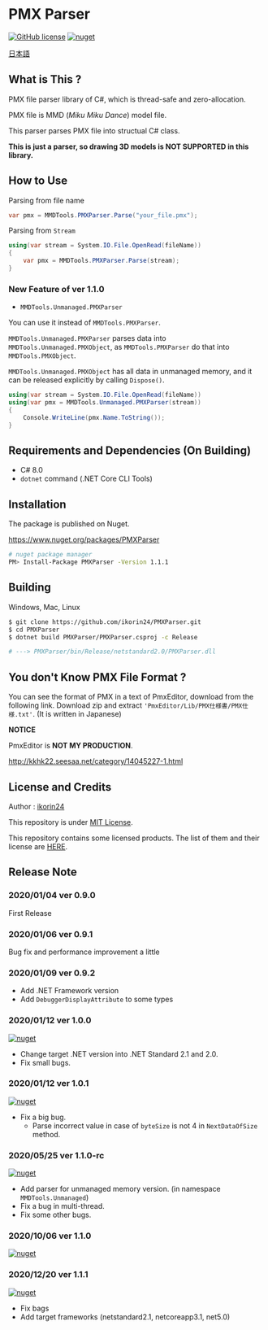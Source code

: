 # PMX Parser

[![GitHub license](https://img.shields.io/github/license/ikorin24/PMXParser?color=967CFF)](https://github.com/ikorin24/PMXParser/blob/master/LICENSE)
[![nuget](https://img.shields.io/badge/nuget-v1.1.1-967CFF)](https://www.nuget.org/packages/PMXParser)

[日本語](https://github.com/ikorin24/PMXParser/blob/master/README_ja.md)

## What is This ?

PMX file parser library of C#, which is thread-safe and zero-allocation.

PMX file is MMD (*Miku Miku Dance*) model file.

This parser parses PMX file into structual C# class.

**This is just a parser, so drawing 3D models is NOT SUPPORTED in this library.**

## How to Use

Parsing from file name

```cs
var pmx = MMDTools.PMXParser.Parse("your_file.pmx");
```

Parsing from `Stream`

```cs
using(var stream = System.IO.File.OpenRead(fileName))
{
    var pmx = MMDTools.PMXParser.Parse(stream);
}
```

### New Feature of ver 1.1.0

- `MMDTools.Unmanaged.PMXParser`

You can use it instead of `MMDTools.PMXParser`.

`MMDTools.Unmanaged.PMXParser` parses data into `MMDTools.Unmanaged.PMXObject`, as `MMDTools.PMXParser` do that into `MMDTools.PMXObject`.

`MMDTools.Unmanaged.PMXObject` has all data in unmanaged memory,
and it can be released explicitly by calling `Dispose()`.

```cs
using(var stream = System.IO.File.OpenRead(fileName))
using(var pmx = MMDTools.Unmanaged.PMXParser(stream))
{
    Console.WriteLine(pmx.Name.ToString());
}
```

## Requirements and Dependencies (On Building)

- C# 8.0
- `dotnet` command (.NET Core CLI Tools)

## Installation

The package is published on Nuget.

https://www.nuget.org/packages/PMXParser

```sh
# nuget package manager
PM> Install-Package PMXParser -Version 1.1.1
```

## Building

Windows, Mac, Linux

```sh
$ git clone https://github.com/ikorin24/PMXParser.git
$ cd PMXParser
$ dotnet build PMXParser/PMXParser.csproj -c Release

# ---> PMXParser/bin/Release/netstandard2.0/PMXParser.dll
```

## You don't Know PMX File Format ?

You can see the format of PMX in a text of PmxEditor, download from the following link. Download zip and extract `'PmxEditor/Lib/PMX仕様書/PMX仕様.txt'`. (It is written in Japanese)

**NOTICE**

PmxEditor is **NOT MY PRODUCTION**.

http://kkhk22.seesaa.net/category/14045227-1.html

## License and Credits

Author : [ikorin24](https://github.com/ikorin24)

This repository is under [MIT License](https://github.com/ikorin24/PMXParser/blob/master/LICENSE).

This repository contains some licensed products. The list of them and their license are [HERE](https://github.com/ikorin24/PMXParser/blob/master/CREDITS.md).

## Release Note

### 2020/01/04 ver 0.9.0

First Release

### 2020/01/06 ver 0.9.1

Bug fix and performance improvement a little

### 2020/01/09 ver 0.9.2

- Add .NET Framework version
- Add `DebuggerDisplayAttribute` to some types

### 2020/01/12 ver 1.0.0

[![nuget](https://img.shields.io/badge/nuget-v1.0.0-967CFF)](https://www.nuget.org/packages/PMXParser/1.0.0)

- Change target .NET version into .NET Standard 2.1 and 2.0.
- Fix small bugs.

### 2020/01/12 ver 1.0.1

[![nuget](https://img.shields.io/badge/nuget-v1.0.1-967CFF)](https://www.nuget.org/packages/PMXParser/1.0.1)

- Fix a big bug.
    - Parse incorrect value in case of `byteSize` is not 4 in `NextDataOfSize` method.

### 2020/05/25 ver 1.1.0-rc

[![nuget](https://img.shields.io/badge/nuget-v1.1.0_rc-967CFF)](https://www.nuget.org/packages/PMXParser/1.1.0-rc)

- Add parser for unmanaged memory version. (in namespace `MMDTools.Unmanaged`)
- Fix a bug in multi-thread.
- Fix some other bugs.

### 2020/10/06 ver 1.1.0

[![nuget](https://img.shields.io/badge/nuget-v1.1.0-967CFF)](https://www.nuget.org/packages/PMXParser/1.1.0)

### 2020/12/20 ver 1.1.1

[![nuget](https://img.shields.io/badge/nuget-v1.1.1-967CFF)](https://www.nuget.org/packages/PMXParser/1.1.1)

- Fix bags
- Add target frameworks (netstandard2.1, netcoreapp3.1, net5.0)
